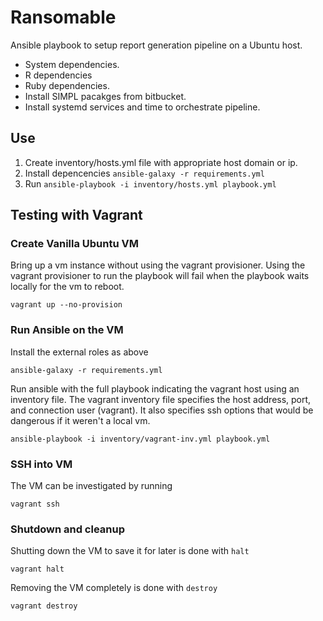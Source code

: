 # Ransomable

Ansible playbook to setup report generation pipeline on a Ubuntu host.

 - System dependencies.
 - R dependencies
 - Ruby dependencies.
 - Install SIMPL pacakges from bitbucket.
 - Install systemd services and time to orchestrate pipeline.

## Use
1. Create inventory/hosts.yml file with appropriate host domain or ip.
1. Install depencencies `ansible-galaxy -r requirements.yml`
1. Run `ansible-playbook -i inventory/hosts.yml playbook.yml`

## Testing with Vagrant
### Create Vanilla Ubuntu VM
Bring up a vm instance without using the vagrant provisioner.
Using the vagrant provisioner to run the playbook will fail when 
the playbook waits locally for the vm to reboot.

```
vagrant up --no-provision
```

### Run Ansible on the VM
Install the external roles as above
```
ansible-galaxy -r requirements.yml
```

Run ansible with the full playbook indicating the vagrant host using an inventory file.
The vagrant inventory file specifies the host address, port, and connection user (vagrant).
It also specifies ssh options that would be dangerous if it weren't a local vm.
```
ansible-playbook -i inventory/vagrant-inv.yml playbook.yml
```

### SSH into VM
The VM can be investigated by running
```
vagrant ssh
```

### Shutdown and cleanup
Shutting down the VM to save it for later is done with `halt`
```
vagrant halt
```

Removing the VM completely is done with `destroy`
```
vagrant destroy
```
